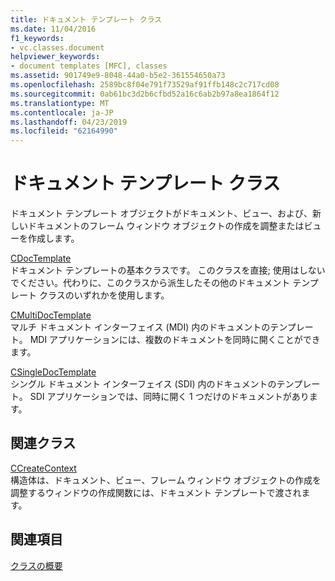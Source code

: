 ```yaml
---
title: ドキュメント テンプレート クラス
ms.date: 11/04/2016
f1_keywords:
- vc.classes.document
helpviewer_keywords:
- document templates [MFC], classes
ms.assetid: 901749e9-8048-44a0-b5e2-361554650a73
ms.openlocfilehash: 2589bc8f04e791f73529af91ffb148c2c717cd08
ms.sourcegitcommit: 0ab61bc3d2b6cfbd52a16c6ab2b97a8ea1864f12
ms.translationtype: MT
ms.contentlocale: ja-JP
ms.lasthandoff: 04/23/2019
ms.locfileid: "62164990"
---
```

# <a name="document-template-classes"></a>ドキュメント テンプレート クラス

ドキュメント テンプレート オブジェクトがドキュメント、ビュー、および、新しいドキュメントのフレーム ウィンドウ オブジェクトの作成を調整またはビューを作成します。

[CDocTemplate](../mfc/reference/cdoctemplate-class.md)<br/>
ドキュメント テンプレートの基本クラスです。 このクラスを直接; 使用はしないでください。代わりに、このクラスから派生したその他のドキュメント テンプレート クラスのいずれかを使用します。

[CMultiDocTemplate](../mfc/reference/cmultidoctemplate-class.md)<br/>
マルチ ドキュメント インターフェイス (MDI) 内のドキュメントのテンプレート。 MDI アプリケーションには、複数のドキュメントを同時に開くことができます。

[CSingleDocTemplate](../mfc/reference/csingledoctemplate-class.md)<br/>
シングル ドキュメント インターフェイス (SDI) 内のドキュメントのテンプレート。 SDI アプリケーションでは、同時に開く 1 つだけのドキュメントがあります。

## <a name="related-class"></a>関連クラス

[CCreateContext](../mfc/reference/ccreatecontext-structure.md)<br/>
構造体は、ドキュメント、ビュー、フレーム ウィンドウ オブジェクトの作成を調整するウィンドウの作成関数には、ドキュメント テンプレートで渡されます。

## <a name="see-also"></a>関連項目

[クラスの概要](../mfc/class-library-overview.md)

